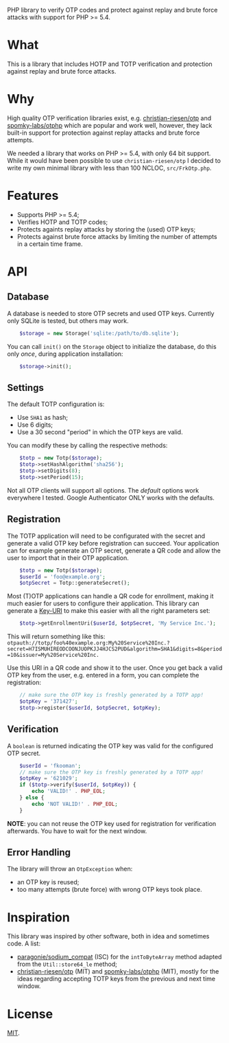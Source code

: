 PHP library to verify OTP codes and protect against replay and brute force 
attacks with support for PHP >= 5.4.

# What

This is a library that includes HOTP and TOTP verification and protection 
against replay and brute force attacks.

# Why

High quality OTP verification libraries exist, e.g. 
[christian-riesen/otp](https://github.com/ChristianRiesen/otp) and 
[spomky-labs/otphp](https://github.com/Spomky-Labs/otphp) which are popular and
work well, however, they lack built-in support for protection against replay 
attacks and brute force attempts.

We needed a library that works on PHP >= 5.4, with only 64 bit support. While
it would have been possible to use `christian-riesen/otp` I decided to write
my own minimal library with less than 100 NCLOC, `src/FrkOtp.php`.

# Features

* Supports PHP >= 5.4;
* Verifies HOTP and TOTP codes;
* Protects againts replay attacks by storing the (used) OTP keys;
* Protects against brute force attacks by limiting the number of attempts in 
  a certain time frame.

# API 

## Database 

A database is needed to store OTP secrets and used OTP keys. Currently only
SQLite is tested, but others may work.

```php
    $storage = new Storage('sqlite:/path/to/db.sqlite');
```

You can call `init()` on the `Storage` object to initialize the database, do
this only _once_, during application installation:

```php
    $storage->init();
```

## Settings

The default TOTP configuration is:

* Use `SHA1` as hash;
* Use 6 digits;
* Use a 30 second "period" in which the OTP keys are valid.

You can modify these by calling the respective methods:

```php
    $totp = new Totp($storage);
    $totp->setHashAlgorithm('sha256');
    $totp->setDigits(8);
    $totp->setPeriod(15);
```

Not all OTP clients will support all options. The _default_ options work 
everywhere I tested. Google Authenticator ONLY works with the defaults.

## Registration

The TOTP application will need to be configurated with the secret and generate
a valid OTP key before registration can succeed. Your application can for 
example generate an OTP secret, generate a QR code and allow the user to 
import that in their OTP application.

```php
    $totp = new Totp($storage);
    $userId = 'foo@example.org';
    $otpSecret = Totp::generateSecret();
```

Most (T)OTP applications can handle a QR code for enrollment, making it much
easier for users to configure their application. This library can generate a 
[Key-URI](https://github.com/google/google-authenticator/wiki/Key-Uri-Format) 
to make this easier with all the right parameters set:

```php
    $totp->getEnrollmentUri($userId, $otpSecret, 'My Service Inc.');
```

This will return something like this: `otpauth://totp/foo%40example.org:My%20Service%20Inc.?secret=H7ISMUHIREODCOONJUOPKJJ4HJCS2PUD&algorithm=SHA1&digits=8&period=10&issuer=My%20Service%20Inc.`

Use this URI in a QR code and show it to the user. Once you get back a valid 
OTP key from the user, e.g. entered in a form, you can complete the 
registration:

```php
    // make sure the OTP key is freshly generated by a TOTP app!
    $otpKey = '371427';
    $totp->register($userId, $otpSecret, $otpKey);
```

## Verification

A `boolean` is returned indicating the OTP key was valid for the configured
OTP secret.

```php
    $userId = 'fkooman';
    // make sure the OTP key is freshly generated by a TOTP app!
    $otpKey = '621029';
    if ($totp->verify($userId, $otpKey)) {
        echo 'VALID!' . PHP_EOL;
    } else {
        echo 'NOT VALID!' . PHP_EOL;
    }
```

**NOTE**: you can not reuse the OTP key used for registration for verification
afterwards. You have to wait for the next window.

## Error Handling

The library will throw an `OtpException` when:

* an OTP key is reused;
* too many attempts (brute force) with wrong OTP keys took place.

# Inspiration

This library was inspired by other software, both in idea and sometimes code.
A list:

* [paragonie/sodium_compat](https://github.com/paragonie/sodium_compat) (ISC) 
for the `intToByteArray` method adapted from the `Util::store64_le` method;
* [christian-riesen/otp](https://github.com/ChristianRiesen/otp) (MIT) and 
  [spomky-labs/otphp](https://github.com/Spomky-Labs/otphp) (MIT), mostly for
  the ideas regarding accepting TOTP keys from the previous and next time 
  window.

# License 

[MIT](LICENSE).
